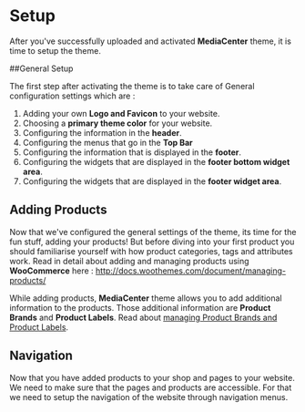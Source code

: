 # Setup

After you've successfully uploaded and activated **MediaCenter** theme, it is time to setup the theme.

##General Setup

The first step after activating the theme is to take care of General configuration settings which are :

1. Adding your own **Logo and Favicon** to your website.
2. Choosing a **primary theme color** for your website.
3. Configuring the information in the **header**.
4. Configuring the menus that go in the **Top Bar**
5. Configuring the information that is displayed in the **footer**.
6. Configuring the widgets that are displayed in the **footer bottom widget area**.
7. Configuring the widgets that are displayed in the **footer widget area**.

## Adding Products

Now that we've configured the general settings of the theme, its time for the fun stuff, adding your products! But before diving into your first product you should familiarise yourself with how product categories, tags and attributes work. Read in detail about adding and managing products using **WooCommerce** here : http://docs.woothemes.com/document/managing-products/

While adding products, **MediaCenter** theme allows you to add additional information to the products. Those additional information are **Product Brands** and **Product Labels**. Read about [managing Product Brands and Product Labels]().

## Navigation

Now that you have added products to your shop and pages to your website. We need to make sure that the pages and products are accessible. For that we need to setup the navigation of the website through navigation menus.





